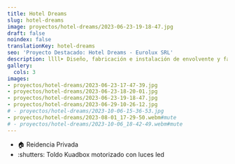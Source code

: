 ```yaml
---
title: Hotel Dreams
slug: hotel-dreams
image: proyectos/hotel-dreams/2023-06-23-19-18-47.jpg
draft: false
noindex: false
translationKey: hotel-dreams
seo: 'Proyecto Destacado: Hotel Dreams - Eurolux SRL'
description: llll➤ Diseño, fabricación e instalación de envolvente y fachada ligera ✅ para el proyecto Hotel Dreams.
gallery:
  cols: 3
images:
- proyectos/hotel-dreams/2023-06-23-17-47-39.jpg
- proyectos/hotel-dreams/2023-06-23-18-20-01.jpg
- proyectos/hotel-dreams/2023-06-23-19-18-47.jpg
- proyectos/hotel-dreams/2023-06-29-10-26-12.jpg
# - proyectos/hotel-dreams/2023-10-06-15-36-53.jpg
- proyectos/hotel-dreams/2023-08-01_17-29-50.webm#mute
# - proyectos/hotel-dreams/2023-10-06_18-42-49.webm#mute
---
```

- :house: Reidencia Privada
- :shutters: Toldo Kuadbox motorizado con luces led